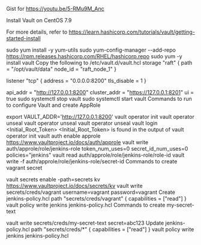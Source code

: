 
Gist for https://youtu.be/5-RMu9M_Anc

Install Vault on CentOS 7.9

For more details, refer to https://learn.hashicorp.com/tutorials/vault/getting-started-install

sudo yum install -y yum-utils
sudo yum-config-manager --add-repo https://rpm.releases.hashicorp.com/RHEL/hashicorp.repo
sudo yum -y install vault
Copy the following to /etc/vault.d/vault.hcl
storage "raft" {
  path    = "/opt/vault/data"
  node_id = "raft_node_1"
}

listener "tcp" {
  address     = "0.0.0.0:8200"
  tls_disable = 1
}

api_addr = "http://127.0.0.1:8200"
cluster_addr = "https://127.0.0.1:8201"
ui = true
sudo systemctl stop vault
sudo systemctl start vault
Commands to run to configure Vault and create AppRole

export VAULT_ADDR='http://127.0.0.1:8200'
vault operator init
vault operator unseal
vault operator unseal
vault operator unseal
vault login <Initial_Root_Token>
<Initial_Root_Token> is found in the output of vault operator init
vault auth enable approle
https://www.vaultproject.io/docs/auth/approle
vault write auth/approle/role/jenkins-role token_num_uses=0 secret_id_num_uses=0 policies="jenkins"
vault read auth/approle/role/jenkins-role/role-id
vault write -f auth/approle/role/jenkins-role/secret-id
Commands to create vagrant secret

vault secrets enable -path=secrets kv
https://www.vaultproject.io/docs/secrets/kv
vault write secrets/creds/vagrant username=vagrant password=vagrant
Create jenkins-policy.hcl
path "secrets/creds/vagrant" {
 capabilities = ["read"]
}
vault policy write jenkins jenkins-policy.hcl
Commands to create my-secret-text

vault write secrets/creds/my-secret-text secret=abc123
Update jenkins-policy.hcl
path "secrets/creds/*" {
 capabilities = ["read"]
}
vault policy write jenkins jenkins-policy.hcl
